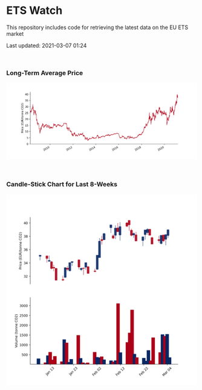 # ETS Watch

This repository includes code for retrieving the latest data on the EU ETS market

Last updated: 2021-03-07 01:24

<br>

### Long-Term Average Price

![Long-term average](img/long_term_avg.png)

<br>

### Candle-Stick Chart for Last 8-Weeks

![Open, High, Low, Close & Volume](img/ohlc_vol.png)
